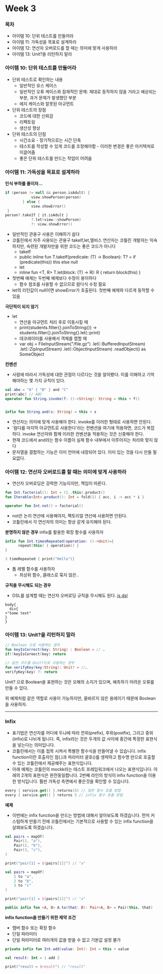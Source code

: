 # Week 3

### 목차

- 아이템 10: 단위 테스트를 만들어라
- 아이템 11: 가독성을 목표로 설계하라
- 아이템 12: 연산자 오버로드를 할 때는 의미에 맞게 사용하라
- 아이템 13: Unit?을 리턴하지 말라

### 아이템 10: 단위 테스트를 만들어라

- 단위 테스트로 확인하는 내용
  - 일반적인 유스 케이스
  - 일반적인 오류 케이스와 잠재적인 문제: 제대로 동작하지 않을 거라고 예상되는 부분, 과거 문제가 발생했던 부분
  - 에지 케이스와 잘못된 아규먼트
- 단위 테스트의 장점
  - 코드에 대한 신뢰감
  - 리펙토링
  - 생산성 향상
- 단위 테스트의 단점
  - 시간소요 - 장기적으로는 시간 단축
  - 테스트를 작성할 수 있게 코드를 조정해야함 - 이러한 변경은 좋은 아키텍처로 이끌어줌
  - 좋은 단위 테스트를 만드는 작업이 어려움

### 아이템 11: 가독성을 목표로 설계하라

**인식 부하를 줄이자...**

```kotlin
if (person != null && person.isAdult) {
            view.showPerson(person)
        } else {
            view.showError()
 }
person?.takeIf { it.isAdult }
            ?.let(view::showPerson)
            ?: view.showError()
```

- 일반적인 관용구 사용은 이해하기 쉽다
- 코틀린에서 자주 사용되는 관용구 takeIf,let,엘비스 연산자는 코틀린 개발자는 익숙하지만, 숙련된 개발자만을 위한 코드는 좋은 코드가 아니다
  - takeIf
  - public inline fun <T> T.takeIf(predicate: (T) -> Boolean): T? = if (predicate(this)) this else null
  - let
  - inline fun <T, R> T.let(block: (T) -> R): R { return block(this) }
- 첫번째 예제는 두번째 예제보다 수정이 용이하다
  - 함수 참조를 사용할 수 없으므로 람다식 수정 필요
- let의 리턴값이 null이면 showError가 호출된다. 첫번째 예제와 다르게 동작할 수 있음

**극단적이 되지 않기**
- let
  - 연산을 아규먼트 처리 후로 이동시킬 때
  - print(students.filter{}.joinToString{}) -> students.filter{}.joinToString{}.let(::print)
  - 데코레이터를 사용해서 객체를 랩할 때
  - var obj = FileInputStream("/file.gz") .let(::BufferedInputStream) .let(::ZipInputStream) .let(::ObjectInputStream) .readObject() as SomeObject

**컨벤션**
- 사람에 따라서 가독성에 대한 관점이 다르다는 것을 알아봤다. 이를 이해하고 기억해야하는 몇 가지 규칙이 있다.

```kotlin
val abe = "A" { "B" } and "C"
print(abc) // ABC
operator fun String.invoke(f: ()->String): String = this + f()


infix fun String.and(s: String) = this + s
```

- 연산자는 의미에 맞게 사용해야 한다. invoke를 이러한 형태로 사용하면 안된다.
- '람다를 마지막 아규먼트로 사용한다'라는 컨벤션을 여기에 적용하면, 코드가 복잡하다. invoke 연산자와 함께 이러한 컨벤션을 적용하는 것은 신중해야 한다.
- 현재 코드에서 and라는 함수 이름이 실제 함수 내부에서 이루어지는 처리와 맞지 않다
- 문자열을 결합하는 기능은 이미 언어에 내장되어 있다. 이미 있는 것을 다시 만들 필요없다.

### 아이템 12: 연산자 오버로드를 할 때는 의미에 맞게 사용하라
- 연산자 오버로딩은 강력한 기능이지만, 책임이 따른다.

```kotlin
fun Int.factorial(): Int = (1..this).product()
fun Iterable<Int>.product(): Int = fold(1) { acc, i -> acc * i }

operator fun Int.not() = factorial()
```

- not은 논리 연산에 사용해야지, 팩토리얼 연산에 사용하면 안된다.
- 코틀린에서 각 연산자의 의미는 항상 같게 유지해야 된다.

**분명하지 않은 경우**
infix를 활용한 확장 함수를 사용하자

```kotlin
infix fun Int.timesRepeated(operation: ()->Unit)={
      repeat(this) { operation() }
}

3 timeRepeated { print("Hello")}
```

- 톱 레벨 함수를 사용하자
  - 최상위 함수, 클래스로 묶지 않은..

**규칙을 무시해도 되는 경우**
- DSL를 설계할 때는 연산자 오버로딩 규칙을 무시해도 된다. [js dsl](https://kotlinlang.org/docs/typesafe-html-dsl.html)
```
body{
  div{
+"Some text"
}
}
```

### 아이템 13: Unit?을 리턴하지 말라
```kotlin
// Boolean 으로 사용하는 경우
fun keyIsCorrect(key: String) : Boolean = // …
if(!keyIsCoreect(key) return

// 같은 코드를 Unit?으로 사용하는 경우
fun verifyKey(key:String): Unit? = //…
verifyKey(key) ?: return
```
Unit? 으로 Boolean을 표현하는 것은 오해의 소지가 있으며, 예측하기 어려운 오류를 만들 수 있다.

위 예제처럼 같은 역할로 사용이 가능하지만, 올바르지 않은 용례이기 때문에 Boolean을 사용하자.

---


### Infix
- 표기법은 연산자를 어디에 두냐에 따라 전위(prefix), 후위(postfix), 그리고 중위(infix)로 나뉘게 됩니다. 즉, infix라는 것은 두개의 값 사이에 중간에 특정한 표현식을 넣는다는 의미입니다.
- 코틀린에서는 이를 접목 시켜서 특별한 함수식을 만들어낼 수 있습니다. infix function이란 호출자인 점(.)과 파라미터 괄호()를 생략하고 함수명 만으로 호출할 수 있는 코틀린에서 제공해주는 표현식입니다.
- 아래 예제는 코틀린의 mockk라는 테스트 프레임워크에서 나오는 표현식입니다. 아래의 2개의 표현식은 완전동일합니다. 2번째 라인의 방식이 infix function을 이용한 방식입니다. 훨씬 가독성 측면에서 좋은것을 확인할 수 있습니다.

```kotlin
every { service.get() }.returns(5) // 일반 함수 호출 방법
every { service.get() } returns 5 // infix 함수 호출 방법
```

**예제**
- 이번에는 infix function을 만드는 방법에 대해서 알아보도록 하겠습니다. 먼저 커스텀하게 만들기 전에 코틀린에서는 기본적으로 사용할 수 있는 infix function을 살펴보도록 하겠습니다.

```kotlin
val pairs = mapOf(
    Pair(1, "a"),
    Pair(2, "b"),
    Pair(3, "c"),
)

print("pair[1] = ${pairs[1]}") // "a"

val pairs = mapOf(
    1 to "a",
    2 to "b",
    3 to "c"
)

print("pair[1] = ${pairs[1]}") // "a"

public infix fun <A, B> A.to(that: B): Pair<A, B> = Pair(this, that)
```

**infix function을 만들기 위한 제약 조건**

- 맴버 함수 또는 확장 함수
- 단일 파라미터
- 단일 파라미터로 여러개의 값을 받을 수 없고 기본값 설정 불가

```kotlin
private infix fun Int.add(value: Int): Int = this + value

val result: Int = 1 add 2

print("result = $result") // "result"
```

